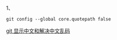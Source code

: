 1、

```plain
git config --global core.quotepath false
```

[git 显示中文和解决中文乱码](https://zhuanlan.zhihu.com/p/133706032)

